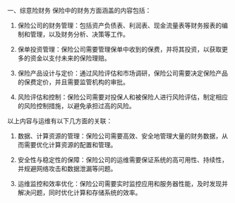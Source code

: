 一、综意险财务
保险中的财务方面涵盖的内容包括：

1. 保险公司的财务管理：包括资产负债表、利润表、现金流量表等财务报表的编制和管理，以及财务分析、决策等工作。

2. 保单投资管理：保险公司需要管理保单中收到的保费，并将其投资，以获取更多的资金以支付未来的保险理赔。

3. 保险产品设计与定价：通过风险评估和市场调研，保险公司需要决定保险产品的保费定价，并且需要监管机构的审批。

4. 风险评估和控制：保险公司需要对投保人和被保险人进行风险评估，制定相应的风险控制措施，以避免承担过高的风险。

以上内容与运维有以下几方面的关联：

1. 数据、计算资源的管理：保险公司需要高效、安全地管理大量的财务数据，从而需要优化计算资源的配置和管理。

2. 安全性与稳定性的保障：保险公司的运维需要保证系统的高可用性、持续性，并规避网络攻击和数据泄漏等问题。

3. 运维监控和效率优化：保险公司需要实时监控应用和服务器性能，及时发现并解决问题，同时优化计算和存储系统的效率。